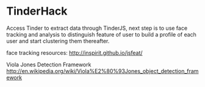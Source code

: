 # TinderHack

Access Tinder to extract data through TinderJS, next step is to use face tracking and analysis to distinguish feature of user to build a profile of each user and start clustering them thereafter.

face tracking resources:
http://inspirit.github.io/jsfeat/

Viola Jones Detection Framework
http://en.wikipedia.org/wiki/Viola%E2%80%93Jones_object_detection_framework

